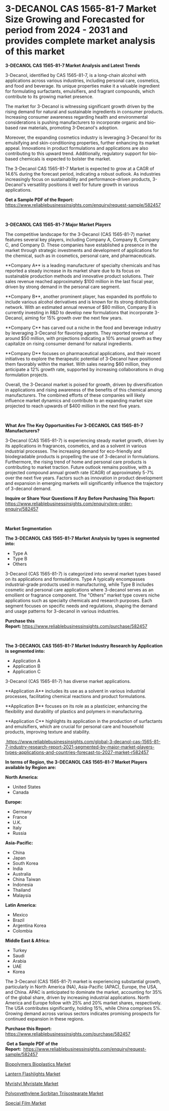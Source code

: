 <p><h1>3-DECANOL CAS 1565-81-7 Market Size Growing and Forecasted for period from 2024 - 2031 and provides complete market analysis of this market</h1></p><p><strong>3-DECANOL CAS 1565-81-7 Market Analysis and Latest Trends</strong></p>
<p><p>3-Decanol, identified by CAS 1565-81-7, is a long-chain alcohol with applications across various industries, including personal care, cosmetics, and food and beverage. Its unique properties make it a valuable ingredient for formulating surfactants, emulsifiers, and fragrant compounds, which contribute to its growing market presence.</p><p>The market for 3-Decanol is witnessing significant growth driven by the rising demand for natural and sustainable ingredients in consumer products. Increasing consumer awareness regarding health and environmental considerations is pushing manufacturers to incorporate organic and bio-based raw materials, promoting 3-Decanol's adoption.</p><p>Moreover, the expanding cosmetics industry is leveraging 3-Decanol for its emulsifying and skin-conditioning properties, further enhancing its market appeal. Innovations in product formulations and applications are also contributing to this upward trend. Additionally, regulatory support for bio-based chemicals is expected to bolster the market.</p><p>The 3-Decanol CAS 1565-81-7 Market is expected to grow at a CAGR of 14.6% during the forecast period, indicating a robust outlook. As industries increasingly focus on sustainability and performance-driven products, 3-Decanol's versatility positions it well for future growth in various applications.</p></p>
<p><strong>Get a Sample PDF of the Report:&nbsp;</strong> <a href="https://www.reliablebusinessinsights.com/enquiry/request-sample/582457?utm_campaign=1393&utm_medium=2&utm_source=Github&utm_content=ia&utm_term=27092024&utm_id=3-decanol-cas-1565-81-7">https://www.reliablebusinessinsights.com/enquiry/request-sample/582457</a></p>
<p>&nbsp;</p>
<p><strong>3-DECANOL CAS 1565-81-7 Major Market Players</strong></p>
<p><p>The competitive landscape for the 3-Decanol (CAS 1565-81-7) market features several key players, including Company A, Company B, Company C, and Company D. These companies have established a presence in the market through strategic investments and development of applications for the chemical, such as in cosmetics, personal care, and pharmaceuticals.</p><p>**Company A** is a leading manufacturer of specialty chemicals and has reported a steady increase in its market share due to its focus on sustainable production methods and innovative product solutions. Their sales revenue reached approximately $100 million in the last fiscal year, driven by strong demand in the personal care segment.</p><p>**Company B**, another prominent player, has expanded its portfolio to include various alcohol derivatives and is known for its strong distribution network. With an estimated annual revenue of $80 million, Company B is currently investing in R&D to develop new formulations that incorporate 3-Decanol, aiming for 15% growth over the next few years.</p><p>**Company C** has carved out a niche in the food and beverage industry by leveraging 3-Decanol for flavoring agents. They reported revenue of around $50 million, with projections indicating a 10% annual growth as they capitalize on rising consumer demand for natural ingredients.</p><p>**Company D** focuses on pharmaceutical applications, and their recent initiatives to explore the therapeutic potential of 3-Decanol have positioned them favorably within the market. With sales nearing $60 million, they anticipate a 12% growth rate, supported by increasing collaborations in drug formulation projects.</p><p>Overall, the 3-Decanol market is poised for growth, driven by diversification in applications and rising awareness of the benefits of this chemical among manufacturers. The combined efforts of these companies will likely influence market dynamics and contribute to an expanding market size projected to reach upwards of $400 million in the next five years.</p></p>
<p>&nbsp;</p>
<p><strong>What Are The Key Opportunities For 3-DECANOL CAS 1565-81-7 Manufacturers?</strong></p>
<p><p>3-Decanol (CAS 1565-81-7) is experiencing steady market growth, driven by its applications in fragrances, cosmetics, and as a solvent in various industrial processes. The increasing demand for eco-friendly and biodegradable products is propelling the use of 3-decanol in formulations. Furthermore, the rising trend of home and personal care products is contributing to market traction. Future outlook remains positive, with a projected compound annual growth rate (CAGR) of approximately 5-7% over the next five years. Factors such as innovation in product development and expansion in emerging markets will significantly influence the trajectory of 3-decanol demand.</p></p>
<p><strong>Inquire or Share Your Questions If Any Before Purchasing This Report:</strong> <a href="https://www.reliablebusinessinsights.com/enquiry/pre-order-enquiry/582457?utm_campaign=1393&utm_medium=2&utm_source=Github&utm_content=ia&utm_term=27092024&utm_id=3-decanol-cas-1565-81-7">https://www.reliablebusinessinsights.com/enquiry/pre-order-enquiry/582457</a></p>
<p>&nbsp;</p>
<p><strong>Market Segmentation</strong></p>
<p><strong>The 3-DECANOL CAS 1565-81-7 Market Analysis by types is segmented into:</strong></p>
<p><ul><li>Type A</li><li>Type B</li><li>Others</li></ul></p>
<p><p>3-Decanol (CAS 1565-81-7) is categorized into several market types based on its applications and formulations. Type A typically encompasses industrial-grade products used in manufacturing, while Type B includes cosmetic and personal care applications where 3-decanol serves as an emollient or fragrance component. The "Others" market type covers niche applications such as specialty chemicals and research purposes. Each segment focuses on specific needs and regulations, shaping the demand and usage patterns for 3-decanol in various industries.</p></p>
<p><strong>Purchase this Report:&nbsp;</strong><a href="https://www.reliablebusinessinsights.com/purchase/582457?utm_campaign=1393&utm_medium=2&utm_source=Github&utm_content=ia&utm_term=27092024&utm_id=3-decanol-cas-1565-81-7">https://www.reliablebusinessinsights.com/purchase/582457</a></p>
<p>&nbsp;</p>
<p><strong>The 3-DECANOL CAS 1565-81-7 Market Industry Research by Application is segmented into:</strong></p>
<p><ul><li>Application A</li><li>Application B</li><li>Application C</li></ul></p>
<p><p>3-Decanol (CAS 1565-81-7) has diverse market applications. </p><p>**Application A** includes its use as a solvent in various industrial processes, facilitating chemical reactions and product formulations. </p><p>**Application B** focuses on its role as a plasticizer, enhancing the flexibility and durability of plastics and polymers in manufacturing. </p><p>**Application C** highlights its application in the production of surfactants and emulsifiers, which are crucial for personal care and household products, improving texture and stability.</p></p>
<p><a href="https://www.reliablebusinessinsights.com/global-3-decanol-cas-1565-81-7-industry-research-report-2021-segmented-by-major-market-players-types-applications-and-countries-forecast-to-2027-market-r582457?utm_campaign=1393&utm_medium=2&utm_source=Github&utm_content=ia&utm_term=27092024&utm_id=3-decanol-cas-1565-81-7">&nbsp;https://www.reliablebusinessinsights.com/global-3-decanol-cas-1565-81-7-industry-research-report-2021-segmented-by-major-market-players-types-applications-and-countries-forecast-to-2027-market-r582457</a></p>
<p><strong>In terms of Region, the 3-DECANOL CAS 1565-81-7 Market Players available by Region are:</strong></p>
<p>
    <p> <strong> North America: </strong>
        <ul>
            <li>United States</li>
            <li>Canada</li>
        </ul>
        </p> 
    <p> <strong> Europe: </strong>
        <ul>
            <li>Germany</li>
            <li>France</li>
            <li>U.K.</li>
            <li>Italy</li>
            <li>Russia</li>
        </ul>
        </p> 
    <p> <strong> Asia-Pacific: </strong>
        <ul>
            <li>China</li>
            <li>Japan</li>
            <li>South Korea</li>
            <li>India</li>
            <li>Australia</li>
            <li>China Taiwan</li>
            <li>Indonesia</li>
            <li>Thailand</li>
            <li>Malaysia</li>
        </ul>
        </p> 
    <p> <strong> Latin America: </strong>
        <ul>
            <li>Mexico</li>
            <li>Brazil</li>
            <li>Argentina Korea</li>
            <li>Colombia</li>
        </ul>
        </p> 
    <p> <strong> Middle East & Africa: </strong>
        <ul>
            <li>Turkey</li>
            <li>Saudi</li>
            <li>Arabia</li>
            <li>UAE</li>
            <li>Korea</li>
        </ul>
    </p>
    </p>
<p><p>The 3-Decanol (CAS 1565-81-7) market is experiencing substantial growth, particularly in North America (NA), Asia-Pacific (APAC), Europe, the USA, and China. APAC is anticipated to dominate the market, accounting for 35% of the global share, driven by increasing industrial applications. North America and Europe follow with 25% and 20% market shares, respectively. The USA contributes significantly, holding 15%, while China comprises 5%. Growing demand across various sectors indicates promising prospects for continued expansion in these regions.</p></p>
<p><strong>Purchase this Report: </strong><a href="https://www.reliablebusinessinsights.com/purchase/582457?utm_campaign=1393&utm_medium=2&utm_source=Github&utm_content=ia&utm_term=27092024&utm_id=3-decanol-cas-1565-81-7">https://www.reliablebusinessinsights.com/purchase/582457</a></p>
<p>&nbsp;<strong>Get a Sample PDF of the Report:&nbsp;&nbsp;</strong><a href="https://www.reliablebusinessinsights.com/enquiry/request-sample/582457?utm_campaign=1393&utm_medium=2&utm_source=Github&utm_content=ia&utm_term=27092024&utm_id=3-decanol-cas-1565-81-7">https://www.reliablebusinessinsights.com/enquiry/request-sample/582457</a></p>
<p><strong></strong></p>
<p><p><a href="https://github.com/indrystar/Market-Research-Report-List-5/blob/main/biopolymers-bioplastics-market.md?utm_campaign=1393&utm_medium=2&utm_source=Github&utm_content=ia&utm_term=27092024&utm_id=3-decanol-cas-1565-81-7">Biopolymers Bioplastics Market</a></p><p><a href="https://www.linkedin.com/pulse/global-perspectives-lantern-flashlights-market-trends-challenges-undde?utm_campaign=1393&utm_medium=2&utm_source=Github&utm_content=ia&utm_term=27092024&utm_id=3-decanol-cas-1565-81-7">Lantern Flashlights Market</a></p><p><a href="https://issuu.com/reportprime-2/docs/myristyl-myristate-market-size-2030_1d25c285792d8f?utm_campaign=1393&utm_medium=2&utm_source=Github&utm_content=ia&utm_term=27092024&utm_id=3-decanol-cas-1565-81-7">Myristyl Myristate Market</a></p><p><a href="https://issuu.com/reportprime-2/docs/polyoxyethylene-sorbitan-triisostea_25da5a40404c7b?utm_campaign=1393&utm_medium=2&utm_source=Github&utm_content=ia&utm_term=27092024&utm_id=3-decanol-cas-1565-81-7">Polyoxyethylene Sorbitan Triisostearate Market</a></p><p><a href="https://www.linkedin.com/pulse/special-film-market-global-insights-regional-analysis-2024-wet6c?utm_campaign=1393&utm_medium=2&utm_source=Github&utm_content=ia&utm_term=27092024&utm_id=3-decanol-cas-1565-81-7">Special Film Market</a></p></p>